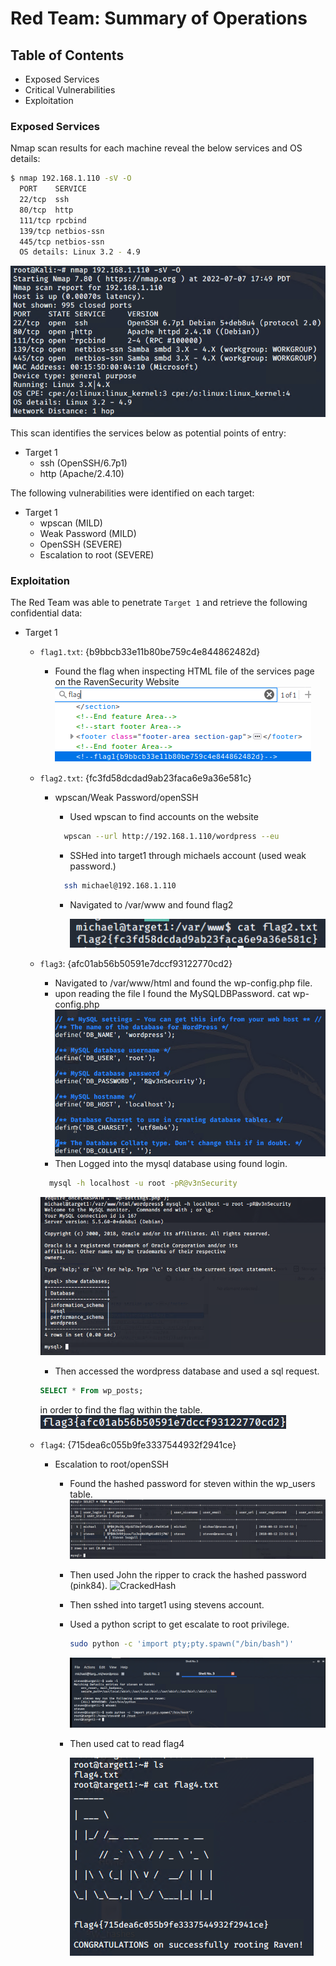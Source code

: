 # Red Team: Summary of Operations

## Table of Contents

- Exposed Services
- Critical Vulnerabilities
- Exploitation

### Exposed Services

Nmap scan results for each machine reveal the below services and OS details:

```bash
$ nmap 192.168.1.110 -sV -O
  PORT    SERVICE
  22/tcp  ssh
  80/tcp  http
  111/tcp rpcbind
  139/tcp netbios-ssn
  445/tcp netbios-ssn
  OS details: Linux 3.2 - 4.9
```

![nmapImage](/Images/Target1_nmapScan.png)

This scan identifies the services below as potential points of entry:

- Target 1
  - ssh (OpenSSH/6.7p1)
  - http (Apache/2.4.10)

The following vulnerabilities were identified on each target:

- Target 1
  - wpscan (MILD)
  - Weak Password (MILD)
  - OpenSSH (SEVERE)
  - Escalation to root (SEVERE)

### Exploitation

The Red Team was able to penetrate `Target 1` and retrieve the following confidential data:

- Target 1

  - `flag1.txt`: {b9bbcb33e11b80be759c4e844862482d}

    - Found the flag when inspecting HTML file of the services page on the RavenSecurity Website
      ![flag1](/Images/flag1_RavenWebsite.png)

  - `flag2.txt`: {fc3fd58dcdad9ab23faca6e9a36e581c}

    - wpscan/Weak Password/openSSH

      - Used wpscan to find accounts on the website

      ```bash
        wpscan --url http://192.168.1.110/wordpress --eu
      ```

      - SSHed into target1 through michaels account (used weak password.)

      ```bash
        ssh michael@192.168.1.110
      ```

      - Navigated to /var/www and found flag2

        ![flag2](/Images/flag2_michaelwww.png)

  - `flag3`: {afc01ab56b50591e7dccf93122770cd2}

    - Navigated to /var/www/html and found the wp-config.php file.
    - upon reading the file I found the MySQLDBPassword.
      cat wp-config.php
      ![MySQL_Password](/Images/MySQL_Password.png)
    - Then Logged into the mysql database using found login.

    ```bash
      mysql -h localhost -u root -pR@v3nSecurity
    ```

    ![Mysql_Login](/Images/mySQL_get_in_and_show_databases.PNG)

    - Then accessed the wordpress database and used a sql request.

    ```sql
    SELECT * From wp_posts;
    ```

    in order to find the flag within the table.
    ![flag3](/Images/flag3.png)

  - `flag4`: {715dea6c055b9fe3337544932f2941ce}

    - Escalation to root/openSSH

      - Found the hashed password for steven within the wp_users table.
        ![hashed_password](/Images/MYSQL_get_hashes.PNG)
      - Then used John the ripper to crack the hashed password (pink84).
        ![CrackedHash](Images/use_John_to_crack_steven_PW_pink84.PNG)
      - Then sshed into target1 using stevens account.
      - Used a python script to get escalate to root privilege.
        ```bash
        sudo python -c 'import pty;pty.spawn("/bin/bash")'
        ```
        ![EscalationToRoot](/Images/steven_getshell_and_Root.PNG)
      - Then used cat to read flag4

        ![flag4](/Images/flag4Command.PNG)
